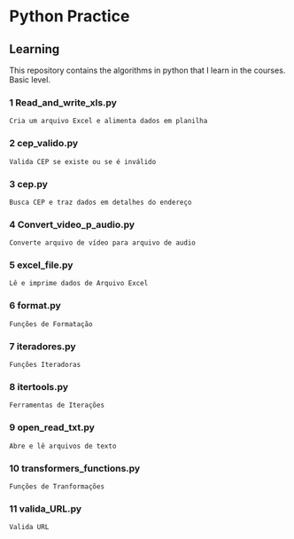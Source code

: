 # Python Practice

## Learning

This repository contains the algorithms in python that I learn in the courses.
Basic level.

###     1 Read_and_write_xls.py
    Cria um arquivo Excel e alimenta dados em planilha

###     2 cep_valido.py
    Valida CEP se existe ou se é inválido

###     3 cep.py
    Busca CEP e traz dados em detalhes do endereço

###     4  Convert_video_p_audio.py 
    Converte arquivo de vídeo para arquivo de audio

###     5 excel_file.py
    Lê e imprime dados de Arquivo Excel

###     6 format.py
    Funções de Formatação

###     7 iteradores.py
    Funções Iteradoras

###     8 itertools.py
    Ferramentas de Iterações

###     9 open_read_txt.py
    Abre e lê arquivos de texto

###     10 transformers_functions.py
    Funções de Tranformações

###     11 valida_URL.py
    Valida URL
